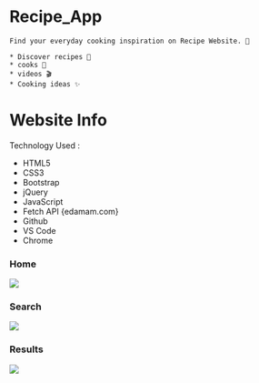 # Recipe_App




    Find your everyday cooking inspiration on Recipe Website. 🥣

    * Discover recipes 🍙
    * cooks 🥧
    * videos 🎬
    * Cooking ideas ✨


# Website Info


Technology Used :
* HTML5
* CSS3
* Bootstrap
* jQuery
* JavaScript
* Fetch API {edamam.com}
* Github
* VS Code
* Chrome

<h3>Home</h3>
<img src="assets/Screenshot (52).png"/>
    
<h3>Search</h3>
<img src="assets/Screenshot (53).png"/>

<h3>Results</h3>
<img src="assets/Screenshot (54).png"/>
